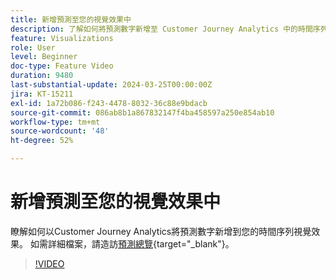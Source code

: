 ```yaml
---
title: 新增預測至您的視覺效果中
description: 了解如何將預測數字新增至 Customer Journey Analytics 中的時間序列視覺效果。
feature: Visualizations
role: User
level: Beginner
doc-type: Feature Video
duration: 9480
last-substantial-update: 2024-03-25T00:00:00Z
jira: KT-15211
exl-id: 1a72b086-f243-4478-8032-36c88e9bdacb
source-git-commit: 086ab8b1a867832147f4ba458597a250e854ab10
workflow-type: tm+mt
source-wordcount: '48'
ht-degree: 52%

---
```


# 新增預測至您的視覺效果中

瞭解如何以Customer Journey Analytics將預測數字新增到您的時間序列視覺效果。 如需詳細檔案，請造訪[預測總覽](https://experienceleague.adobe.com/en/docs/analytics-platform/using/cja-workspace/forecasting/forecasting#){target="_blank"}。

>[!VIDEO](https://video.tv.adobe.com/v/3428021/?learn=on)
